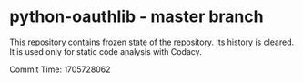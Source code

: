 # python-oauthlib - master branch

This repository contains frozen state of the repository.
Its history is cleared. It is used only for static code
analysis with Codacy.

Commit Time: 1705728062